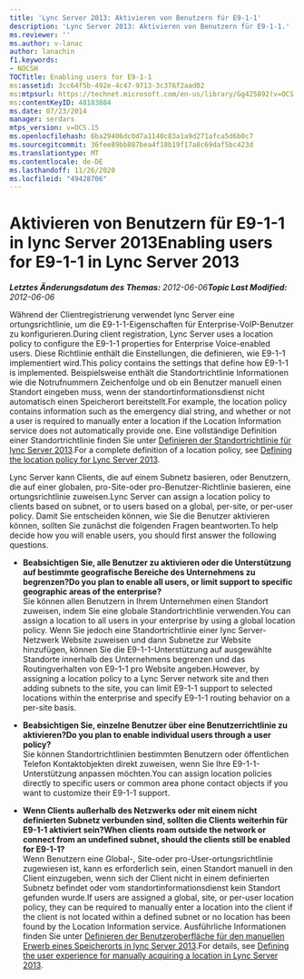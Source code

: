 ```yaml
---
title: 'Lync Server 2013: Aktivieren von Benutzern für E9-1-1'
description: 'Lync Server 2013: Aktivieren von Benutzern für E9-1-1.'
ms.reviewer: ''
ms.author: v-lanac
author: lanachin
f1.keywords:
- NOCSH
TOCTitle: Enabling users for E9-1-1
ms:assetid: 3cc64f5b-492e-4c47-9713-3c376f2aad02
ms:mtpsurl: https://technet.microsoft.com/en-us/library/Gg425892(v=OCS.15)
ms:contentKeyID: 48183884
ms.date: 07/23/2014
manager: serdars
mtps_version: v=OCS.15
ms.openlocfilehash: 6ba29406dc0d7a1140c83a1a9d271afca5d6b0c7
ms.sourcegitcommit: 36fee89bb887bea4f18b19f17a8c69daf5bc423d
ms.translationtype: MT
ms.contentlocale: de-DE
ms.lasthandoff: 11/26/2020
ms.locfileid: "49428706"
---
```

# <a name="enabling-users-for-e9-1-1-in-lync-server-2013"></a><span data-ttu-id="0412a-103">Aktivieren von Benutzern für E9-1-1 in lync Server 2013</span><span class="sxs-lookup"><span data-stu-id="0412a-103">Enabling users for E9-1-1 in Lync Server 2013</span></span>

<div data-xmlns="http://www.w3.org/1999/xhtml">

<div class="topic" data-xmlns="http://www.w3.org/1999/xhtml" data-msxsl="urn:schemas-microsoft-com:xslt" data-cs="https://msdn.microsoft.com/">

<div data-asp="https://msdn2.microsoft.com/asp">



</div>

<div id="mainSection">

<div id="mainBody"><span data-ttu-id="0412a-104">

<span> </span></span><span class="sxs-lookup"><span data-stu-id="0412a-104">

<span> </span></span></span>

<span data-ttu-id="0412a-105">_**Letztes Änderungsdatum des Themas:** 2012-06-06_</span><span class="sxs-lookup"><span data-stu-id="0412a-105">_**Topic Last Modified:** 2012-06-06_</span></span>

<span data-ttu-id="0412a-106">Während der Clientregistrierung verwendet lync Server eine ortungsrichtlinie, um die E9-1-1-Eigenschaften für Enterprise-VoIP-Benutzer zu konfigurieren.</span><span class="sxs-lookup"><span data-stu-id="0412a-106">During client registration, Lync Server uses a location policy to configure the E9-1-1 properties for Enterprise Voice-enabled users.</span></span> <span data-ttu-id="0412a-107">Diese Richtlinie enthält die Einstellungen, die definieren, wie E9-1-1 implementiert wird.</span><span class="sxs-lookup"><span data-stu-id="0412a-107">This policy contains the settings that define how E9-1-1 is implemented.</span></span> <span data-ttu-id="0412a-108">Beispielsweise enthält die Standortrichtlinie Informationen wie die Notrufnummern Zeichenfolge und ob ein Benutzer manuell einen Standort eingeben muss, wenn der standortinformationsdienst nicht automatisch einen Speicherort bereitstellt.</span><span class="sxs-lookup"><span data-stu-id="0412a-108">For example, the location policy contains information such as the emergency dial string, and whether or not a user is required to manually enter a location if the Location Information service does not automatically provide one.</span></span> <span data-ttu-id="0412a-109">Eine vollständige Definition einer Standortrichtlinie finden Sie unter [Definieren der Standortrichtlinie für lync Server 2013](lync-server-2013-defining-the-location-policy.md).</span><span class="sxs-lookup"><span data-stu-id="0412a-109">For a complete definition of a location policy, see [Defining the location policy for Lync Server 2013](lync-server-2013-defining-the-location-policy.md).</span></span>

<span data-ttu-id="0412a-110">Lync Server kann Clients, die auf einem Subnetz basieren, oder Benutzern, die auf einer globalen, pro-Site-oder pro-Benutzer-Richtlinie basieren, eine ortungsrichtlinie zuweisen.</span><span class="sxs-lookup"><span data-stu-id="0412a-110">Lync Server can assign a location policy to clients based on subnet, or to users based on a global, per-site, or per-user policy.</span></span> <span data-ttu-id="0412a-111">Damit Sie entscheiden können, wie Sie die Benutzer aktivieren können, sollten Sie zunächst die folgenden Fragen beantworten.</span><span class="sxs-lookup"><span data-stu-id="0412a-111">To help decide how you will enable users, you should first answer the following questions.</span></span>

  - <span data-ttu-id="0412a-112">**Beabsichtigen Sie, alle Benutzer zu aktivieren oder die Unterstützung auf bestimmte geografische Bereiche des Unternehmens zu begrenzen?**</span><span class="sxs-lookup"><span data-stu-id="0412a-112">**Do you plan to enable all users, or limit support to specific geographic areas of the enterprise?**</span></span>  
    <span data-ttu-id="0412a-113">Sie können allen Benutzern in Ihrem Unternehmen einen Standort zuweisen, indem Sie eine globale Standortrichtlinie verwenden.</span><span class="sxs-lookup"><span data-stu-id="0412a-113">You can assign a location to all users in your enterprise by using a global location policy.</span></span> <span data-ttu-id="0412a-114">Wenn Sie jedoch eine Standortrichtlinie einer lync Server-Netzwerk Website zuweisen und dann Subnetze zur Website hinzufügen, können Sie die E9-1-1-Unterstützung auf ausgewählte Standorte innerhalb des Unternehmens begrenzen und das Routingverhalten von E9-1-1 pro Website angeben.</span><span class="sxs-lookup"><span data-stu-id="0412a-114">However, by assigning a location policy to a Lync Server network site and then adding subnets to the site, you can limit E9-1-1 support to selected locations within the enterprise and specify E9-1-1 routing behavior on a per-site basis.</span></span>

<!-- end list -->

  - <span data-ttu-id="0412a-115">**Beabsichtigen Sie, einzelne Benutzer über eine Benutzerrichtlinie zu aktivieren?**</span><span class="sxs-lookup"><span data-stu-id="0412a-115">**Do you plan to enable individual users through a user policy?**</span></span>  
    <span data-ttu-id="0412a-116">Sie können Standortrichtlinien bestimmten Benutzern oder öffentlichen Telefon Kontaktobjekten direkt zuweisen, wenn Sie Ihre E9-1-1-Unterstützung anpassen möchten.</span><span class="sxs-lookup"><span data-stu-id="0412a-116">You can assign location policies directly to specific users or common area phone contact objects if you want to customize their E9-1-1 support.</span></span>

<!-- end list -->

  - <span data-ttu-id="0412a-117">**Wenn Clients außerhalb des Netzwerks oder mit einem nicht definierten Subnetz verbunden sind, sollten die Clients weiterhin für E9-1-1 aktiviert sein?**</span><span class="sxs-lookup"><span data-stu-id="0412a-117">**When clients roam outside the network or connect from an undefined subnet, should the clients still be enabled for E9-1-1?**</span></span>  
    <span data-ttu-id="0412a-118">Wenn Benutzern eine Global-, Site-oder pro-User-ortungsrichtlinie zugewiesen ist, kann es erforderlich sein, einen Standort manuell in den Client einzugeben, wenn sich der Client nicht in einem definierten Subnetz befindet oder vom standortinformationsdienst kein Standort gefunden wurde.</span><span class="sxs-lookup"><span data-stu-id="0412a-118">If users are assigned a global, site, or per-user location policy, they can be required to manually enter a location into the client if the client is not located within a defined subnet or no location has been found by the Location Information service.</span></span> <span data-ttu-id="0412a-119">Ausführliche Informationen finden Sie unter [Definieren der Benutzeroberfläche für den manuellen Erwerb eines Speicherorts in lync Server 2013](lync-server-2013-defining-the-user-experience-for-manually-acquiring-a-location.md).</span><span class="sxs-lookup"><span data-stu-id="0412a-119">For details, see [Defining the user experience for manually acquiring a location in Lync Server 2013](lync-server-2013-defining-the-user-experience-for-manually-acquiring-a-location.md).</span></span>

<span data-ttu-id="0412a-120"></div>

<span> </span>

</div>

</div>

</span><span class="sxs-lookup"><span data-stu-id="0412a-120"></div>

<span> </span>

</div>

</div>

</span></span></div>

